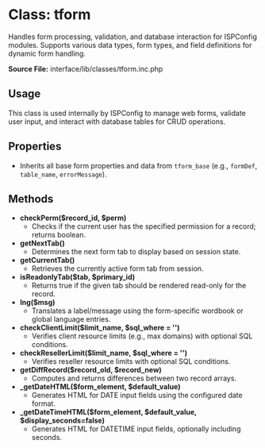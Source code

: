 # Class: tform

Handles form processing, validation, and database interaction for ISPConfig modules. Supports various data types, form types, and field definitions for dynamic form handling.

**Source File:** interface/lib/classes/tform.inc.php

## Usage
This class is used internally by ISPConfig to manage web forms, validate user input, and interact with database tables for CRUD operations.

## Properties
- Inherits all base form properties and data from `tform_base` (e.g., `formDef`, `table_name`, `errorMessage`).

## Methods
- **checkPerm($record_id, $perm)**
  - Checks if the current user has the specified permission for a record; returns boolean.
- **getNextTab()**
  - Determines the next form tab to display based on session state.
- **getCurrentTab()**
  - Retrieves the currently active form tab from session.
- **isReadonlyTab($tab, $primary_id)**
  - Returns true if the given tab should be rendered read-only for the record.
- **lng($msg)**
  - Translates a label/message using the form-specific wordbook or global language entries.
- **checkClientLimit($limit_name, $sql_where = '')**
  - Verifies client resource limits (e.g., max domains) with optional SQL conditions.
- **checkResellerLimit($limit_name, $sql_where = '')**
  - Verifies reseller resource limits with optional SQL conditions.
- **getDiffRecord($record_old, $record_new)**
  - Computes and returns differences between two record arrays.
- **_getDateHTML($form_element, $default_value)**
  - Generates HTML for DATE input fields using the configured date format.
- **_getDateTimeHTML($form_element, $default_value, $display_seconds=false)**
  - Generates HTML for DATETIME input fields, optionally including seconds.
